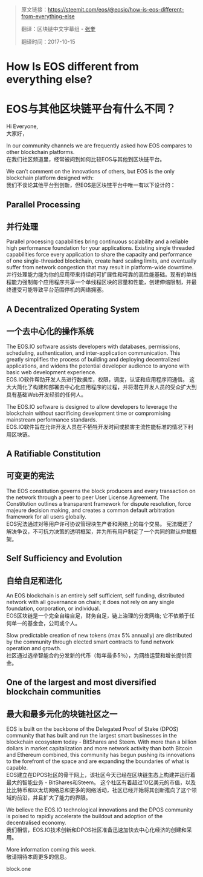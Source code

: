 
>原文链接：<https://steemit.com/eos/@eosio/how-is-eos-different-from-everything-else>
>
>翻译：区块链中文字幕组 - [张奎](https://github.com/byzhangkui)
>
> 翻译时间：2017-10-15

# How Is EOS different from everything else?  
# EOS与其他区块链平台有什么不同？  

Hi Everyone,  
大家好，  

In our community channels we are frequently asked how EOS compares to other blockchain platforms.  
在我们社区频道里，经常被问到如何比较EOS与其他到区块链平台。   

We can’t comment on the innovations of others, but EOS is the only blockchain platform designed with:  
我们不谈论其他平台到创新，但EOS是区块链平台中唯一有以下设计的：  

## Parallel Processing  
## 并行处理  
Parallel processing capabilities bring continuous scalability and a reliable high performance foundation for your applications. Existing single threaded capabilities force every application to share the capacity and performance of one single-threaded blockchain, create hard scaling limits, and eventually suffer from network congestion that may result in platform-wide downtime.  
并行处理能力能为你的应用带来持续的可扩展性和可靠的高性能基础。现有的单线程能力强制每个应用程序共享一个单线程区块的容量和性能，创建伸缩限制，并最终遭受可能导致平台范围停机的网络拥塞。  

## A Decentralized Operating System  
## 一个去中心化的操作系统  
The EOS.IO software assists developers with databases, permissions, scheduling, authentication, and inter-application communication. This greatly simplifies the process of building and deploying decentralized applications, and widens the potential developer audience to anyone with basic web development experience.  
EOS.IO软件帮助开发人员进行数据库，权限，调度，认证和应用程序间通信。 这大大简化了构建和部署去中心化应用程序的过程，并将潜在开发人员的受众扩大到具有基础Web开发经验的任何人。  

The EOS.IO software is designed to allow developers to leverage the blockchain without sacrificing development time or compromising mainstream performance standards.  
EOS.IO软件旨在允许开发人员在不牺牲开发时间或损害主流性能标准的情况下利用区块链。  

## A Ratifiable Constitution  
## 可变更的宪法  
The EOS constitution governs the block producers and every transaction on the network through a peer to peer User License Agreement. The Constitution outlines a transparent framework for dispute resolution, force majeure decision making, and creates a common default arbitration framework for all users globally.  
EOS宪法通过对等用户许可协议管理块生产者和网络上的每个交易。 宪法概述了解决争议，不可抗力决策的透明框架，并为所有用户制定了一个共同的默认仲裁框架。  

## Self Sufficiency and Evolution  
## 自给自足和进化  
An EOS blockchain is an entirely self sufficient, self funding, distributed network with all governance on chain; it does not rely on any single foundation, corporation, or individual.  
EOS区块链是一个完全自给自足，财务自足，链上治理的分发网络; 它不依赖于任何单一的基金会，公司或个人。  

Slow predictable creation of new tokens (max 5% annually) are distributed by the community through elected smart contracts to fund network operation and growth.  
社区通过选举智能合约分发新的代币（每年最多5％），为网络运营和增长提供资金。  

## One of the largest and most diversified blockchain communities  
## 最大和最多元化的块链社区之一  
EOS is built on the backbone of the Delegated Proof of Stake (DPOS) community that has built and run the largest smart businesses in the blockchain ecosystem today - BitShares and Steem. With more than a billion dollars in market capitalization and more network activity than both Bitcoin and Ethereum combined, this community has begun pushing its innovations to the forefront of the space and are expanding the boundaries of what is capable.  
EOS建立在DPOS社区的骨干网上，该社区今天已经在区块链生态上构建并运行着最大的智能业务 - BitShares和Steem。 这个社区有着超过10亿美元的市值，以及比比特币和以太坊网络总和更多的网络活动，社区已经开始将其创新推向了这个领域的前沿，并且扩大了能力的界限。  

We believe the EOS.IO technological innovations and the DPOS community is poised to rapidly accelerate the buildout and adoption of the decentralised economy.  
我们相信，EOS.IO技术创新和DPOS社区准备迅速加快去中心化经济的创建和采用。  

More information coming this week.  
敬请期待本周更多的信息。  

block.one  
